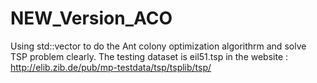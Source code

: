 # NEW_Version_ACO

Using std::vector to do the Ant colony optimization algorithrm and solve TSP problem clearly.
The testing dataset is eil51.tsp in the website : http://elib.zib.de/pub/mp-testdata/tsp/tsplib/tsp/
